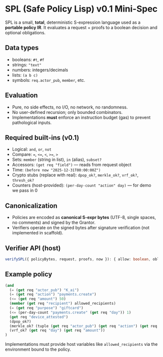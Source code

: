 # SPL (Safe Policy Lisp) v0.1 Mini-Spec

SPL is a small, **total**, deterministic S-expression language used as a **portable policy IR**.
It evaluates a request + proofs to a boolean decision and optional obligations.

## Data types
- booleans: `#t`, `#f`
- strings: `"text"`
- numbers: integers/decimals
- lists: `(a b c)`
- symbols: `req.actor_pub`, `member`, etc.

## Evaluation
- Pure, no side effects, no I/O, no network, no randomness.
- No user-defined recursion; only bounded combinators.
- Implementations **must** enforce an instruction budget (gas) to prevent pathological inputs.

## Required built-ins (v0.1)
- Logical: `and`, `or`, `not`
- Compare: `=`, `<=`, `<`, `>=`, `>`
- Sets: `member` (string in list), `in` (alias), `subset?`
- Accessors: `(get req "field")` — reads from request object
- Time: `(before now "2025-12-31T00:00:00Z")`
- Crypto stubs (replace with real): `dpop_ok?`, `merkle_ok?`, `vrf_ok?`, `thresh_ok?`
- Counters (host-provided): `(per-day-count "action" day)` — for demo we pass in 0

## Canonicalization
- Policies are encoded as **canonical S-expr bytes** (UTF-8, single spaces, no comments) and signed by the Grantor.
- Verifiers operate on the signed bytes after signature verification (not implemented in scaffold).

## Verifier API (host)
```ts
verifySPL({ policyBytes, request, proofs, now }): { allow: boolean, obligations?: any[] }
```

## Example policy
```lisp
(and
  (= (get req "actor_pub") "K_ai")
  (= (get req "action") "payments.create")
  (<= (get req "amount") 50)
  (member (get req "recipient") allowed_recipients)
  (= (get req "purpose") "giftcard")
  (<= (per-day-count "payments.create" (get req "day")) 1)
  (get req "device_attested")
  (dpop_ok?)
  (merkle_ok? (tuple (get req "actor_pub") (get req "action") (get req "recipient") 50 "giftcard" (get req "day")))
  (vrf_ok? (get req "day") (get req "amount"))
)
```

Implementations must provide host variables like `allowed_recipients` via the environment bound to the policy.
